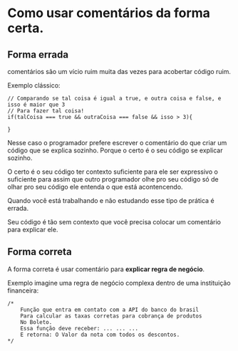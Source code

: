 # Como usar comentários da forma certa.

## Forma errada
comentários são um vício ruim muita das vezes para acobertar código ruim.

Exemplo clássico:
```
// Comparando se tal coisa é igual a true, e outra coisa e false, e isso é maior que 3
// Para fazer tal coisa!
if(talCoisa === true && outraCoisa === false && isso > 3){

}

```

Nesse caso o programador prefere escrever o comentário do que criar um código que 
se explica sozinho. Porque o certo é o seu código se explicar sozinho.

O certo é o seu código ter contexto suficiente para ele ser expressivo o suficiente
para assim que outro programador olhe pro seu código só de olhar pro seu código ele
entenda o que está acontencendo.

Quando você está trabalhando e não estudando esse tipo de prática é errada.

Seu código é tão sem contexto que você precisa colocar um comentário para explicar
ele.

## Forma correta

A forma correta é usar comentário para **explicar regra de negócio**.

Exemplo imagine uma regra de negócio complexa dentro de uma instituição financeira:
```
/* 
    Função que entra em contato com a API do banco do brasil
    Para calcular as taxas corretas para cobrança de produtos
    No Boleto.
    Essa função deve receber: ... ... ...
    E retorna: O Valor da nota com todos os descontos.
*/
```